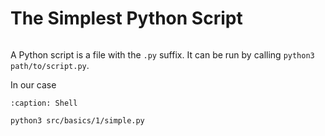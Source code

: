 # The Simplest Python Script

```{literalinclude} simple.py
```

A Python script is a file with the `.py` suffix. It can be run by calling
`python3 path/to/script.py`.

In our case
```{code-block} sh
:caption: Shell

python3 src/basics/1/simple.py
```
